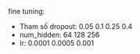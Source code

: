 fine tuning: 
- Tham số dropout: 0.05 0.1 0.25 0.4
- num_hidden: 64 128 256 
- lr: 0.0001 0.0005 0.001